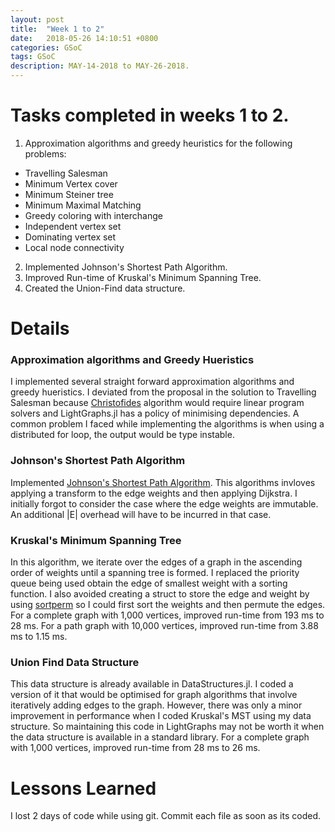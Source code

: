 ```yaml
---
layout: post
title:  "Week 1 to 2"
date:   2018-05-26 14:10:51 +0800
categories: GSoC
tags: GSoC
description: MAY-14-2018 to MAY-26-2018.
---
```

# Tasks completed in weeks 1 to 2.

1. Approximation algorithms and greedy heuristics for the following problems:
  * Travelling Salesman
  * Minimum Vertex cover
  * Minimum Steiner tree
  * Minimum Maximal Matching
  * Greedy coloring with interchange
  * Independent vertex set
  * Dominating vertex set
  * Local node connectivity
2. Implemented Johnson's Shortest Path Algorithm.
3. Improved Run-time of Kruskal's Minimum Spanning Tree.
4. Created the Union-Find data structure. 

# Details

### Approximation algorithms and Greedy Hueristics
I implemented several straight forward approximation algorithms and greedy hueristics.
I deviated from the proposal in the solution to Travelling Salesman because [Christofides](https://en.wikipedia.org/wiki/Christofides_algorithm) algorithm would require linear program solvers and LightGraphs.jl has a policy of minimising dependencies.
A common problem I faced while implementing the algorithms is when using a distributed for loop, the output would be type instable.

### Johnson's Shortest Path Algorithm
Implemented [Johnson's Shortest Path Algorithm](https://en.wikipedia.org/wiki/Johnson%27s_algorithm).
This algorithms invloves applying a transform to the edge weights and then applying Dijkstra. 
I initially forgot to consider the case where the edge weights are immutable. An additional |E| overhead will have to be incurred in that case.

### Kruskal's Minimum Spanning Tree
In this algorithm, we iterate over the edges of a graph in the ascending order of weights until a spanning tree is formed.
I replaced the priority queue being used obtain the edge of smallest weight with a sorting function. I also avoided creating a struct to store the edge and weight by using [sortperm](https://docs.julialang.org/en/stable/stdlib/sort/) so I could first sort the weights and then permute the edges.
For a complete graph with 1,000 vertices, improved run-time from 193 ms to 28 ms.
For a path graph with 10,000 vertices, improved run-time from 3.88 ms to 1.15 ms.

### Union Find Data Structure
This data structure is already available in DataStructures.jl. I coded a version of it that would be optimised for graph algorithms
that involve iteratively adding edges to the graph. However, there was only a minor improvement in performance when I coded Kruskal's MST using my data structure. So maintaining this code in LightGraphs may not be worth it when the data structure is available in a standard library.
For a complete graph with 1,000 vertices, improved run-time from 28 ms to 26 ms.

# Lessons Learned
I lost 2 days of code while using git. Commit each file as soon as its coded.
